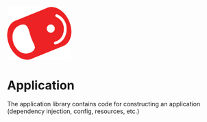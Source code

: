 <img src="../../../img/pull-tab.svg" width="150" />

# Application

The application library contains code for constructing an application (dependency injection, config, resources, etc.)